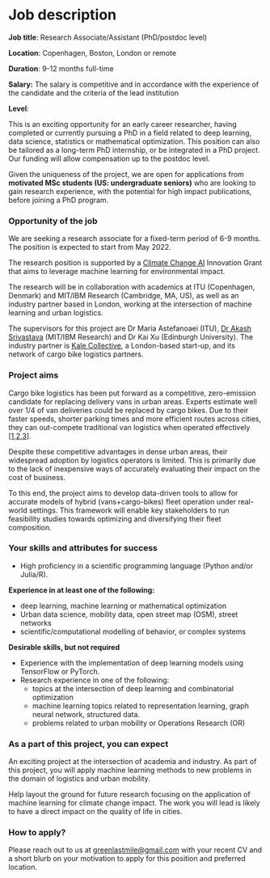 # Job description

**Job title**: Research Associate/Assistant (PhD/postdoc level) 

**Location**: Copenhagen, Boston, London or remote

**Duration**: 9-12 months full-time

**Salary:** The salary is competitive and in accordance with the experience of the candidate and the criteria of the lead institution

**Level**: 

This is an exciting opportunity for an early career researcher, having completed or currently pursuing a PhD in a field related to deep learning, data science, statistics or mathematical optimization. This position can also be tailored as a long-term PhD internship, or be integrated in a PhD project. Our funding will allow compensation up to the postdoc level. 

Given the uniqueness of the project, we are open for applications from **motivated MSc students (US: undergraduate seniors)** who are looking to gain research experience, with the potential for high impact publications, before joining a PhD program.

### Opportunity of the job

We are seeking a research associate for a fixed-term period of 6-9 months. The position is expected to start from May 2022. 

The research position is supported by a [Climate Change AI](https://www.climatechange.ai/) Innovation Grant that aims to leverage machine learning for environmental impact.  

The research will be in collaboration with academics at ITU (Copenhagen, Denmark) and MIT/IBM Research (Cambridge, MA, US), as well as an industry partner based in London, working at the intersection of machine learning and urban logistics.

The supervisors for this project are Dr Maria Astefanoaei (ITU), [Dr Akash Srivastava](http://akashgit.github.io/) (MIT/IBM Research) and Dr Kai Xu (Edinburgh University). The industry partner is [Kale Collective](https://kalecollective.co.uk/), a London-based start-up, and its network of cargo bike logistics partners. 

### Project aims

Cargo bike logistics has been put forward as a competitive, zero-emission candidate for replacing delivery vans in urban areas. Experts estimate well over 1/4 of van deliveries could be replaced by cargo bikes. Due to their faster speeds, shorter parking times and more efficient routes across cities, they can out-compete traditional van logistics when operated effectively [[1](https://www.sciencedirect.com/science/article/pii/S2352146516000478),[2](https://www.researchgate.net/publication/357528729_Delivering_Paris_by_Cargo_Bikes_Ecological_Commitment_or_Economically_Feasible_The_Case_of_a_Parcel_Service_Company_-_TRB_2022),[3](https://static1.squarespace.com/static/5d30896202a18c0001b49180/t/61091edc3acfda2f4af7d97f/1627987694676/The+Promise+of+Low-Carbon+Freight.pdf)].

Despite these competitive advantages in dense urban areas, their widespread adoption by logistics operators is limited. This is primarily due to the lack of inexpensive ways of accurately evaluating their impact on the cost of business.

To this end, the project aims to develop data-driven tools to allow for accurate models of hybrid (vans+cargo-bikes) fleet operation under real-world settings. This framework will enable key stakeholders to run feasibility studies towards optimizing and diversifying their fleet composition.

### Your skills and attributes for success

- High proficiency in a scientific programming language (Python and/or Julia/R).

**Experience in at least one of the following:**

- deep learning, machine learning or mathematical optimization
- Urban data science, mobility data, open street map (OSM), street networks
- scientific/computational modelling of behavior, or complex systems

**Desirable skills, but not required**

- Experience with the implementation of deep learning models using TensorFlow or PyTorch.
- Research experience in one of the following:
    - topics at the intersection of deep learning and combinatorial optimization
    - machine learning topics related to representation learning, graph neural network, structured data.
    - problems related to urban mobility or Operations Research (OR)

### As a part of this project, you can expect

An exciting project at the intersection of academia and industry. As part of this project, you will apply machine learning methods to new problems in the domain of logistics and urban mobility.

Help layout the ground for future research focusing on the application of machine learning for climate change impact. The work you will lead is likely to have a direct impact on the quality of life in cities. 

### How to apply?

Please reach out to us at greenlastmile@gmail.com with your recent CV and a short blurb on your motivation to apply for this position and preferred location.
